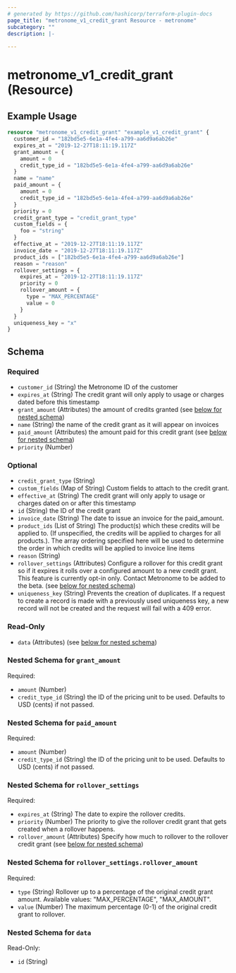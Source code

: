 ```yaml
---
# generated by https://github.com/hashicorp/terraform-plugin-docs
page_title: "metronome_v1_credit_grant Resource - metronome"
subcategory: ""
description: |-
  
---
```


# metronome_v1_credit_grant (Resource)



## Example Usage

```terraform
resource "metronome_v1_credit_grant" "example_v1_credit_grant" {
  customer_id = "182bd5e5-6e1a-4fe4-a799-aa6d9a6ab26e"
  expires_at = "2019-12-27T18:11:19.117Z"
  grant_amount = {
    amount = 0
    credit_type_id = "182bd5e5-6e1a-4fe4-a799-aa6d9a6ab26e"
  }
  name = "name"
  paid_amount = {
    amount = 0
    credit_type_id = "182bd5e5-6e1a-4fe4-a799-aa6d9a6ab26e"
  }
  priority = 0
  credit_grant_type = "credit_grant_type"
  custom_fields = {
    foo = "string"
  }
  effective_at = "2019-12-27T18:11:19.117Z"
  invoice_date = "2019-12-27T18:11:19.117Z"
  product_ids = ["182bd5e5-6e1a-4fe4-a799-aa6d9a6ab26e"]
  reason = "reason"
  rollover_settings = {
    expires_at = "2019-12-27T18:11:19.117Z"
    priority = 0
    rollover_amount = {
      type = "MAX_PERCENTAGE"
      value = 0
    }
  }
  uniqueness_key = "x"
}
```

<!-- schema generated by tfplugindocs -->
## Schema

### Required

- `customer_id` (String) the Metronome ID of the customer
- `expires_at` (String) The credit grant will only apply to usage or charges dated before this timestamp
- `grant_amount` (Attributes) the amount of credits granted (see [below for nested schema](#nestedatt--grant_amount))
- `name` (String) the name of the credit grant as it will appear on invoices
- `paid_amount` (Attributes) the amount paid for this credit grant (see [below for nested schema](#nestedatt--paid_amount))
- `priority` (Number)

### Optional

- `credit_grant_type` (String)
- `custom_fields` (Map of String) Custom fields to attach to the credit grant.
- `effective_at` (String) The credit grant will only apply to usage or charges dated on or after this timestamp
- `id` (String) the ID of the credit grant
- `invoice_date` (String) The date to issue an invoice for the paid_amount.
- `product_ids` (List of String) The product(s) which these credits will be applied to. (If unspecified, the credits will be applied to charges for all products.). The array ordering specified here will be used to determine the order in which credits will be applied to invoice line items
- `reason` (String)
- `rollover_settings` (Attributes) Configure a rollover for this credit grant so if it expires it rolls over a configured amount to a new credit grant. This feature is currently opt-in only. Contact Metronome to be added to the beta. (see [below for nested schema](#nestedatt--rollover_settings))
- `uniqueness_key` (String) Prevents the creation of duplicates. If a request to create a record is made with a previously used uniqueness key, a new record will not be created and the request will fail with a 409 error.

### Read-Only

- `data` (Attributes) (see [below for nested schema](#nestedatt--data))

<a id="nestedatt--grant_amount"></a>
### Nested Schema for `grant_amount`

Required:

- `amount` (Number)
- `credit_type_id` (String) the ID of the pricing unit to be used. Defaults to USD (cents) if not passed.


<a id="nestedatt--paid_amount"></a>
### Nested Schema for `paid_amount`

Required:

- `amount` (Number)
- `credit_type_id` (String) the ID of the pricing unit to be used. Defaults to USD (cents) if not passed.


<a id="nestedatt--rollover_settings"></a>
### Nested Schema for `rollover_settings`

Required:

- `expires_at` (String) The date to expire the rollover credits.
- `priority` (Number) The priority to give the rollover credit grant that gets created when a rollover happens.
- `rollover_amount` (Attributes) Specify how much to rollover to the rollover credit grant (see [below for nested schema](#nestedatt--rollover_settings--rollover_amount))

<a id="nestedatt--rollover_settings--rollover_amount"></a>
### Nested Schema for `rollover_settings.rollover_amount`

Required:

- `type` (String) Rollover up to a percentage of the original credit grant amount.
Available values: "MAX_PERCENTAGE", "MAX_AMOUNT".
- `value` (Number) The maximum percentage (0-1) of the original credit grant to rollover.



<a id="nestedatt--data"></a>
### Nested Schema for `data`

Read-Only:

- `id` (String)
